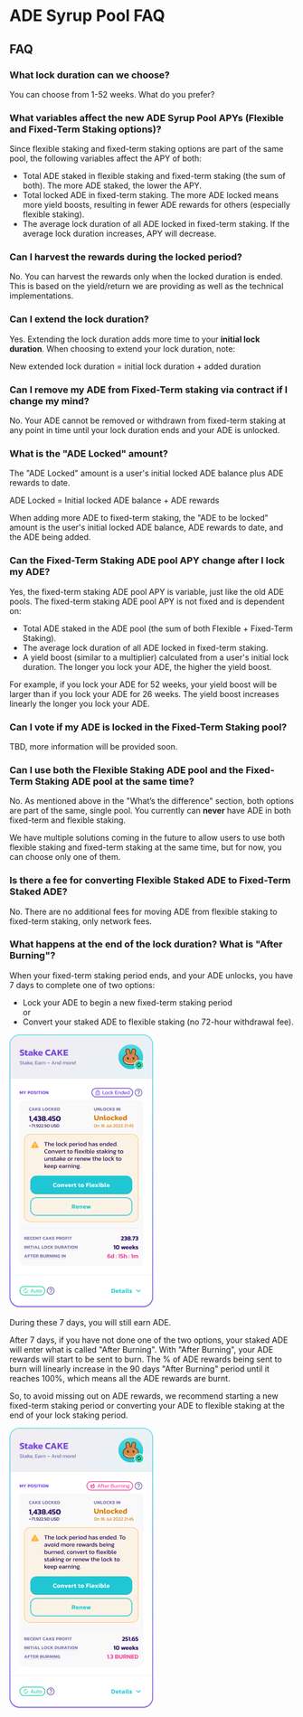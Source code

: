 # ADE Syrup Pool FAQ

## FAQ

### What lock duration can we choose?

You can choose from 1-52 weeks. What do you prefer?

### What variables affect the new ADE Syrup Pool APYs (Flexible and Fixed-Term Staking options)?

Since flexible staking and fixed-term staking options are part of the same pool, the following variables affect the APY of both:

* Total ADE staked in flexible staking and fixed-term staking (the sum of both). The more ADE staked, the lower the APY.
* Total locked ADE in fixed-term staking. The more ADE locked means more yield boosts, resulting in fewer ADE rewards for others (especially flexible staking).
* The average lock duration of all ADE locked in fixed-term staking. If the average lock duration increases, APY will decrease.

### Can I harvest the rewards during the locked period?

No. You can harvest the rewards only when the locked duration is ended. This is based on the yield/return we are providing as well as the technical implementations.

### Can I extend the lock duration?

Yes. Extending the lock duration adds more time to your **initial lock duration**. When choosing to extend your lock duration, note:

New extended lock duration = initial lock duration + added duration

### Can I remove my ADE from Fixed-Term staking via contract if I change my mind?

No. Your ADE cannot be removed or withdrawn from fixed-term staking at any point in time until your lock duration ends and your ADE is unlocked.

### What is the "ADE Locked" amount?

The "ADE Locked" amount is a user's initial locked ADE balance plus ADE rewards to date.&#x20;

ADE Locked = Initial locked ADE balance + ADE rewards

When adding more ADE to fixed-term staking, the "ADE to be locked" amount is the user's initial locked ADE balance, ADE rewards to date, and the ADE being added.

### Can the Fixed-Term Staking ADE pool APY change after I lock my ADE?

Yes, the fixed-term staking ADE pool APY is variable, just like the old ADE pools. The fixed-term staking ADE pool APY is not fixed and is dependent on:

* Total ADE staked in the ADE pool (the sum of both Flexible + Fixed-Term Staking).
* The average lock duration of all ADE locked in fixed-term staking.
* A yield boost (similar to a multiplier) calculated from a user's initial lock duration. The longer you lock your ADE, the higher the yield boost.

For example, if you lock your ADE for 52 weeks, your yield boost will be larger than if you lock your ADE for 26 weeks. The yield boost increases linearly the longer you lock your ADE.

### Can I vote if my ADE is locked in the Fixed-Term Staking pool?

TBD, more information will be provided soon.

### Can I use both the Flexible Staking ADE pool and the Fixed-Term Staking ADE pool at the same time?

No. As mentioned above in the "What’s the difference" section, both options are part of the same, single pool. You currently can **never** have ADE in both fixed-term and flexible staking.

We have multiple solutions coming in the future to allow users to use both flexible staking and fixed-term staking at the same time, but for now, you can choose only one of them.

### Is there a fee for converting Flexible Staked ADE to Fixed-Term Staked ADE?

No. There are no additional fees for moving ADE from flexible staking to fixed-term staking, only network fees.

### What happens at the end of the lock duration? What is "After Burning"?

When your fixed-term staking period ends, and your ADE unlocks, you have 7 days to complete one of two options:

* Lock your ADE to begin a new fixed-term staking period\
  or
* Convert your staked ADE to flexible staking (no 72-hour withdrawal fee).

![](../../../.gitbook/assets/cake-pool-lock-end.png)

During these 7 days, you will still earn ADE.

After 7 days, if you have not done one of the two options, your staked ADE will enter what is called "After Burning". With "After Burning", your ADE rewards will start to be sent to burn. The % of ADE rewards being sent to burn will linearly increase in the 90 days "After Burning" period until it reaches 100%, which means all the ADE rewards are burnt.

So, to avoid missing out on ADE rewards, we recommend starting a new fixed-term staking period or converting your ADE to flexible staking at the end of your lock staking period.

![](<../../../.gitbook/assets/cake-pool-lock-burn (1).png>)
